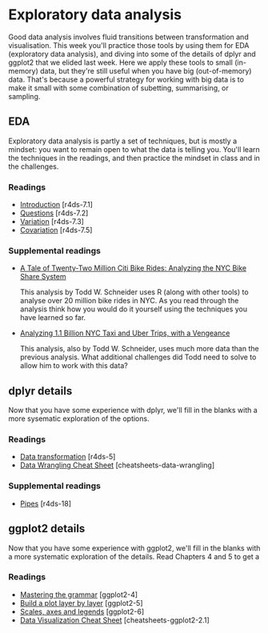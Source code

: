 <!-- Generated automatically from index.yaml. Do not edit by hand -->
# Exploratory data analysis

Good data analysis involves fluid transitions between transformation and visualisation. This week you'll practice those tools by using them for EDA (exploratory data analysis), and diving into some of the details of dplyr and ggplot2 that we elided last week.
Here we apply these tools to small (in-memory) data, but they're still useful when you have big (out-of-memory) data. That's because a powerful strategy for working with big data is to make it small with some combination of subetting, summarising, or sampling.

## EDA

Exploratory data analysis is partly a set of techniques, but is mostly a mindset: you want to remain open to what the data is telling you. You'll learn the techniques in the readings, and then practice the mindset in class and in the challenges.

### Readings

  * [Introduction](http://r4ds.had.co.nz/exploratory-data-analysis.html#introduction-3) [r4ds-7.1]
  * [Questions](http://r4ds.had.co.nz/exploratory-data-analysis.html#questions) [r4ds-7.2]
  * [Variation](http://r4ds.had.co.nz/exploratory-data-analysis.html#variation) [r4ds-7.3]
  * [Covariation](http://r4ds.had.co.nz/exploratory-data-analysis.html#covariation) [r4ds-7.5]

### Supplemental readings

  * [A Tale of Twenty-Two Million Citi Bike Rides: Analyzing the NYC Bike Share System](http://toddwschneider.com/posts/a-tale-of-twenty-two-million-citi-bikes-analyzing-the-nyc-bike-share-system/)

     This analysis by Todd W. Schneider uses R (along with other tools) to analyse over 20 million bike rides in NYC. As you read through the analysis think how you would do it yourself using the techniques you have learned so far.

  * [Analyzing 1.1 Billion NYC Taxi and Uber Trips, with a Vengeance](http://toddwschneider.com/posts/analyzing-1-1-billion-nyc-taxi-and-uber-trips-with-a-vengeance/)

     This analysis, also by Todd W. Schneider, uses much more data than the previous analysis. What additional challenges did Todd need to solve to allow him to work with this data?


## dplyr details

Now that you have some experience with dplyr, we'll fill in the blanks with a more sysematic exploration of the options.

### Readings

  * [Data transformation](http://r4ds.had.co.nz/transform.html) [r4ds-5]
  * [Data Wrangling Cheat Sheet](https://www.rstudio.com/wp-content/uploads/2015/02/data-wrangling-cheatsheet.pdf) [cheatsheets-data-wrangling]

### Supplemental readings

  * [Pipes](http://r4ds.had.co.nz/pipes.html) [r4ds-18]

## ggplot2 details

Now that you have some experience with ggplot2, we'll fill in the blanks with a more systematic exploration of the details. Read Chapters 4 and 5 to get a

### Readings

  * [Mastering the grammar](http://link.springer.com.ezproxy.stanford.edu/chapter/10.1007/978-3-319-24277-4_4) [ggplot2-4]
  * [Build a plot layer by layer](http://link.springer.com.ezproxy.stanford.edu/chapter/10.1007/978-3-319-24277-4_5) [ggplot2-5]
  * [Scales, axes and legends](http://link.springer.com.ezproxy.stanford.edu/chapter/10.1007/978-3-319-24277-4_6) [ggplot2-6]
  * [Data Visualization Cheat Sheet](https://www.rstudio.com/wp-content/uploads/2016/11/ggplot2-cheatsheet-2.1.pdf) [cheatsheets-ggplot2-2.1]

